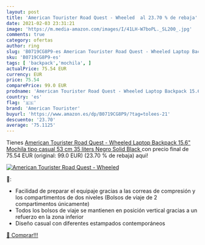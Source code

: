 ```yaml
---
layout: post
title: 'American Tourister Road Quest - Wheeled  al 23.70 % de rebaja'
date: 2021-02-03 23:31:21
image: 'https://m.media-amazon.com/images/I/41LH-W7boPL._SL200_.jpg'
comments: true
category: ofertas
author: ring
slug: 'B0719CG8P9-es American Tourister Road Quest - Wheeled Laptop Backpack...'
sku: 'B0719CG8P9-es'
tags: [ 'backpack','mochila', ]
actualPrice: 75.54 EUR
currency: EUR
price: 75.54
comparePrice: 99.0 EUR
prodname: 'American Tourister Road Quest - Wheeled Laptop Backpack 15.6" Mochila tipo casual  53 cm  35 liters  Negro  Solid Black '
country: 'es'
flag: '🇪🇸'
brand: 'American Tourister'
buyurl: 'https://www.amazon.es/dp/B0719CG8P9/?tag=tolees-21'
descuento: '23.70'
average: '75.1125'
---
```


Tienes [American Tourister Road Quest - Wheeled Laptop Backpack 15.6" Mochila tipo casual  53 cm  35 liters  Negro  Solid Black ](https://www.amazon.es/dp/B0719CG8P9/?tag=tolees-21) con precio final de  75.54 EUR (original: 99.0 EUR) (23.70 %  de rebaja) aqui!

[![American Tourister Road Quest - Wheeled ](https://m.media-amazon.com/images/I/41LH-W7boPL._SL200_.jpg)](https://www.amazon.es/dp/B0719CG8P9/?tag=tolees-21)

🔎:

- Facilidad de preparar el equipaje gracias a las correas de compresión y los compartimentos de dos niveles (Bolsos de viaje de 2 compartimentos únicamente)
- Todos los bolsos de viaje se mantienen en posición vertical gracias a un refuerzo en la zona inferior
- Diseño casual con diferentes estampados contemporáneos

[🛒 Comprar!!!](https://www.amazon.es/dp/B0719CG8P9/?tag=tolees-21)
